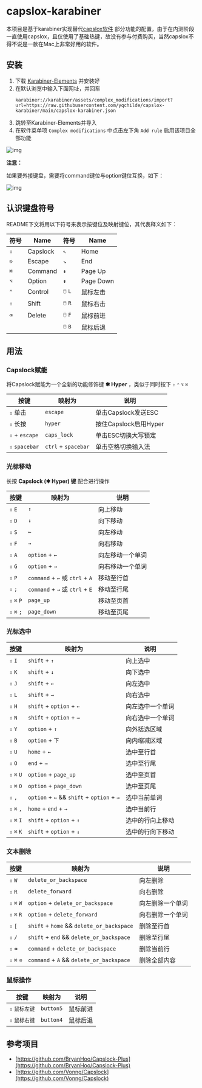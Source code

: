 # capslox-karabiner

本项目是基于karabiner实现替代[capslox软件](https://capslox.com)
部分功能的配置，由于在内测阶段一直使用capslox，且仅使用了基础热键，故没有参与付费购买，当然capslox不得不说是一款在Mac上非常好用的软件。

## 安装

1. 下载 [Karabiner-Elements](https://karabiner-elements.pqrs.org/) 并安装好
2. 在默认浏览中输入下面网址，并回车
    ```shell
    karabiner://karabiner/assets/complex_modifications/import?url=https://raw.githubusercontent.com/yqchilde/capslox-karabiner/main/capslox-karabiner.json
    ```
3. 跳转至Karabiner-Elements并导入
4. 在软件菜单项 `Complex modifications` 中点击左下角 `Add rule` 启用该项目全部功能

![img](https://github.com/yqchilde/capslox-karabiner/blob/main/screenshots/img1.jpeg "效果图1")

**注意：**

如果要外接键盘，需要将command键位与option键位互换，如下：

![img](https://github.com/yqchilde/capslox-karabiner/blob/main/screenshots/img2.jpeg "效果图2")

## 认识键盘符号

README下文将用以下符号来表示按键位及映射键位，其代表释义如下：

| 符号 | Name     | 符号    | Name      |
| ---- | -------- | ------- | --------- |
| `⇪`  | Capslock | `↖`     | Home      |
| `⎋`  | Escape   | `↘`     | End       |
| `⌘`  | Command  | `⇞`     | Page Up   |
| `⌥`  | Option   | `⇟`     | Page Down |
| `⌃`  | Control  | `🖱️` `L` | 鼠标左击  |
| `⇧`  | Shift    | `🖱️` `R` | 鼠标右击  |
| `⌫`  | Delete   | `🖱️` `F` | 鼠标前进  |
|      |          | `🖱️` `B` | 鼠标后退  |

## 用法

### Capslock赋能

将Capslock赋能为一个全新的功能修饰键 **✱ Hyper** ，类似于同时按下 `⇧` `⌃` `⌥` `⌘`

| 按键             | 映射为         | 说明                  |
|----------------|-------------| --------------------- |
| `⇪` 单击         | `escape`    | 单击Capslock发送ESC   |
| `⇪` 长按         | `hyper`     | 按住Capslock启用Hyper |
| `⇪` + `escape` | `caps_lock` | 单击ESC切换大写锁定   |
| `⇪` `spacebar` | `ctrl` + `spacebar` | 单击空格切换输入法    |

### 光标移动

长按 **Capslock (✱ Hyper) 键** 配合进行操作

| 按键    | 映射为                            | 说明       |
| ------- |--------------------------------|----------|
| `⇪` `E` | `↑`                            | 向上移动     |
| `⇪` `D`     | `↓`                            | 向下移动     |
| `⇪` `S`     | `←`                            | 向左移动     |
| `⇪` `F`     | `→`                            | 向右移动     |
| `⇪` `A`     | `option` + `←`                 | 向左移动一个单词 |
| `⇪` `G`     | `option` + `→`                 | 向右移动一个单词 |
| `⇪` `P`     | `command` + `←` 或 `ctrl` + `A` | 移动至行首    |
| `⇪` `;`     | `command` + `→` 或 `ctrl` + `E` | 移动至行尾   |
| `⇪` `⌘` `P` | `page_up`                      | 移动至页首  |
| `⇪` `⌘` `;` | `page_down`                    | 移动至页尾    |

### 光标选中

| 按键 | 映射为                                        | 说明       |
| ---- |--------------------------------------------|----------|
| `⇪` `I`  | `shift` + `↑`                              | 向上选中     |
| `⇪` `K`  | `shift` + `↓`                              | 向下选中     |
| `⇪` `J`  | `shift` + `←`                              | 向左选中     |
| `⇪` `L`  | `shift` + `→`                              | 向右选中     |
| `⇪` `H`  | `shift` + `option` + `←`                   | 向左选中一个单词 |
| `⇪` `N`  | `shift` + `option` + `→`                   | 向右选中一个单词 |
| `⇪` `Y`     | `option` + `↑`                             | 向外括选区域   |
| `⇪` `B`     | `option` + `下`                             | 向内缩减区域   |
| `⇪` `U`  | `home` + `←`                               | 选中至行首    |
| `⇪` `O`  | `end` + `→`                                | 选中至行尾    |
| `⇪` `⌘` `U` | `option` + `page_up`                       | 选中至页首    |
| `⇪` `⌘` `O` | `option` + `page_down`                     | 选中至页尾    |
| `⇪` `,` | `option` + `←` && `shift` + `option` + `→` | 选中当前单词   |
| `⇪` `⌘` `,` | `home` + `end` + `→`                       | 选中当前行 |
| `⇪` `⌘` `I` | `shift` + `option` + `↑`                   | 选中的行向上移动 |
| `⇪` `⌘` `K` | `shift` + `option` + `↓`                   | 选中的行向下移动 |

### 文本删除

| 按键          | 映射为                                     | 说明     |
|-------------|-----------------------------------------| -------- |
| `⇪` `W`     | `delete_or_backspace`                   | 向左删除 |
| `⇪` `R`     | `delete_forward`                        | 向右删除 |
| `⇪` `⌘` `W` | `option` + `delete_or_backspace`        | 向左删除一个单词 |
| `⇪` `⌘` `R` | `option` + `delete_forward`             | 向右删除一个单词 |
| `⇪` `[`     | `shift` + `home` && `delete_or_backspace` | 删除至行首 |
| `⇪` `/`     | `shift` + `end` && `delete_or_backspace` | 删除至行尾 |
| `⇪` `⌫`     | `command` + `delete_or_backspace`       | 删除当前行 |
| `⇪` `⌘` `⌫` | `command` + `A` && `delete_or_backspace` | 删除全部内容 |

### 鼠标操作

| 按键         | 映射为       | 说明     |
|------------|-----------| -------- |
| `⇪` `鼠标左键` | `button5` | 鼠标前进 |
| `⇪` `鼠标右键` | `button4` | 鼠标后退 |

## 参考项目

- [https://github.com/BryanHoo/Capslock-Plus](https://github.com/BryanHoo/Capslock-Plus)
- [https://github.com/Vonng/Capslock](https://github.com/Vonng/Capslock)
